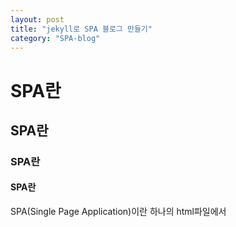 ```yaml
---
layout: post
title: "jekyll로 SPA 블로그 만들기"
category: "SPA-blog"
---
```

# SPA란
## SPA란
### SPA란
#### SPA란
SPA(Single Page Application)이란 하나의 html파일에서 